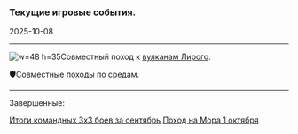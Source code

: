 ### Текущие игровые события.

2025-10-08
___
![w=48 h=35](img/sys/event/liriy.png)Совместный поход к [вулканам Лирого](/sys/event/campaign/liriy).

🛡️Совместные [походы](/sys/event/campaign) по средам.

___
Завершенные:

[Итоги командных 3x3 боев за сентябрь](/sys/event/team-3x3-september)
[Поход на Мора 1 октября](/sys/event/mor-1-10-25)